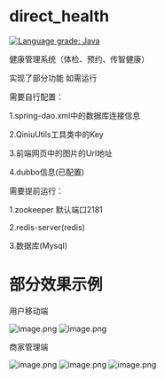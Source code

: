# direct_health

[![Language grade: Java](https://img.shields.io/lgtm/grade/java/g/redis/jedis.svg?logo=lgtm&logoWidth=18)](https://lgtm.com/projects/g/bfury/health_manage_system/context:java)


健康管理系统（体检、预约、传智健康）  

实现了部分功能
如需运行

需要自行配置：

1.spring-dao.xml中的数据库连接信息

2.QiniuUtils工具类中的Key

3.前端网页中的图片的Url地址

4.dubbo信息(已配置)


需要提前运行：


1.zookeeper 默认端口2181

2.redis-server(redis)

3.数据库(Mysql)



# 部分效果示例
用户移动端


![image.png](https://i.loli.net/2021/08/02/EUWqz7tly4owXdO.png)
![image.png](https://i.loli.net/2021/08/02/HtQRjfuXxdcvCpL.png)


商家管理端


![image.png](https://i.loli.net/2021/08/02/XogOq8hFVxZfm3D.png)
![image.png](https://i.loli.net/2021/08/02/tFo15ws72NBpf9m.png)
![image.png](https://i.loli.net/2021/08/02/SfePwa8ix2uyCEr.png)



